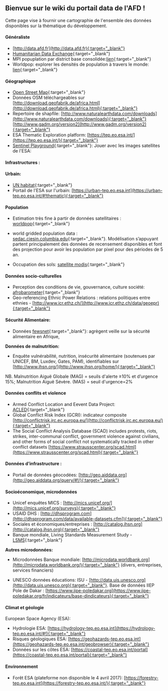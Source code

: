
## Bienvue sur le wiki du portail data de l'AFD !
Cette page vise à fournir une cartographie de l'ensemble des données disponibles sur la thématique du développement.

#### Généraliste
- [http://data.afd.fr](http://data.afd.fr){:target="_blank"}
- [Humanitarian Data Exchange](https://data.humdata.org/){:target="_blank"}
- MPI popuplation par district base consolidée:[lien](http://www.ophi.org.uk/multidimensional-poverty-index/mpi-2015/mpi-data/){:target="_blank"}
- Worldpop: explorer les densités de population à travers le monde: [lien](http://maps.worldpop.org.uk/){:target="_blank"}


#### Géographique
- [Open Street Map](http://www.openstreetmap.org/){:target="_blank"}
- Données OSM téléchargeables sur [http://download.geofabrik.de/africa.html](http://download.geofabrik.de/africa.html){:target="_blank"}
- Repertoire de shapfile: [http://www.naturalearthdata.com/downloads](http://www.naturalearthdata.com/downloads){:target="_blank"} [http://www.gadm.org/version2](http://www.gadm.org/version2){:target="_blank"}
- ESA Thematic Exploration platform: [https://tep.eo.esa.int/](https://tep.eo.esa.int/){:target="_blank"}
- [Sentinel Playground](http://apps.sentinel-hub.com/sentinel-playground/){:target="_blank"}: Jouer avec les images satellites de l'ESA: 


#### Infrastructures : 

#### Urbain:
- [UN habitat](http://urbandata.unhabitat.org/){:target="_blank"}
- Portail de l'ESA sur l'urbain: [https://urban-tep.eo.esa.int](https://urban-tep.eo.esa.int/#!thematic){:target="_blank"}

#### Population
- Estimation très fine à partir de données satellitaires : [worldpop](http://www.worldpop.org.uk){:target="_blank"}
- world gridded population data : [sedac.ciesin.columbia.edu](http://sedac.ciesin.columbia.edu/data/collection/gpw-v4){:target="_blank"}. Modélisation s’appuyant partent principalement des données de recensement disponibles et font des projection pour avoir les population par pixel pour des périodes de 5 an.

- Occupation des sols: [satellite modis](https://modis.gsfc.nasa.gov/data/dataprod/mod12.php){:target="_blank"}

#### Données socio-culturelles
- Perception des conditions de vie, gouvernance, culture société: [afrobarometer](http://www.afrobarometer.org/fr/pays/){:target="_blank"}
- Geo-referencing Ethnic Power Relations : relations politiques entre ethnies - [http://www.icr.ethz.ch/](http://www.icr.ethz.ch/data/geoepr){:target="_blank"}

#### Sécurité Alimentaire:
- Données [fewsnet](http://api.tiles.mapbox.com/v3/gfdrr-labs.map-44bl16ot,fews-net.sahel-fewsnet-foodsecurity-apriljune-2012/mm/zoompan,tooltips,legend,bwdetect.html#5/20.006412000431233/0.14257812500001207){:target="_blank"}: agrègent veille sur la sécurité alimentaire en Afrique, 

**Données de malnutrition:** 
- Enquête vulnérabilité, nutrition, insécurité alimentaire (soutenues par UNICEF, BM, Luxdev, Gates, PAM), identifiables sur [http://www.ihsn.org/](http://www.ihsn.org/home/){:target="_blank"}

NB. Malnutrition Aiguë Globale (MAG) = seuils d'alerte ≥10% et d’urgence 15%; Malnutrition Aiguë Sévère. (MAS) = seuil d'urgence=2%

#### Données conflits et violence
- Armed Conflict Location and Eevent Data Project: [ACLED](http://www.acleddata.com/){:target="_blank"}
- Global Conflict Risk Index (GCRI): indicateur composite [http://conflictrisk.jrc.ec.europa.eu/](http://conflictrisk.jrc.ec.europa.eu/){:target="_blank"}
- The Social Conflict Analysis Database (SCAD) includes protests, riots, strikes, inter-communal conflict, government violence against civilians, and other forms of social conflict not systematically tracked in other conflict datasets [https://www.strausscenter.org/scad.html](https://www.strausscenter.org/scad.html){:target="_blank"}

#### Données d’infrastructure : 
- Portail de données géocodées: [http://geo.aiddata.org](http://geo.aiddata.org/query/#!/){:target="_blank"}
 
#### Socioéconomique, microdonnées
- Unicef enquêtes MICS : [http://mics.unicef.org/](http://mics.unicef.org/surveys){:target="_blank"}
- USAID DHS : [http://dhsprogram.com](http://dhsprogram.com/data/available-datasets.cfm]){:target="_blank"}
- Sociales et économiques/entreprises : [http://catalog.ihsn.org](http://catalog.ihsn.org){:target="_blank"}
- Banque mondiale, Living Standards Measurement Study - [LSMS](http://go.worldbank.org/XP4GRPITV0){:target="_blank"}

**Autres microdonnées:**
- Microdonnées Banque mondiale: [http://microdata.worldbank.org](http://microdata.worldbank.org/){:target="_blank"} (divers, entreprises, services financiers)

- UNESCO données éducations: ISU - [http://data.uis.unesco.org](http://data.uis.unesco.org){:target="_blank"}. Base de données IIEP Pole de Dakar : [https://www.iipe-poledakar.org](https://www.iipe-poledakar.org/fr/indicateurs/base-dindicateurs){:target="_blank"}

#### Climat et géologie
European Space Agency (ESA):
- Hydrologie ESA: [https://hydrology-tep.eo.esa.int](https://hydrology-tep.eo.esa.int/#!){:target="_blank"}
- Risques géologiques ESA: [https://geohazards-tep.eo.esa.int](https://geohazards-tep.eo.esa.int/geobrowser){:target="_blank"}
- Données sur les côtes ESA: [https://coastal-tep.eo.esa.int/portal](https://coastal-tep.eo.esa.int/portal){:target="_blank"}

#### Environnement
- Forêt ESA (plateforme non disponible le 4 avril 2017): [https://forestry-tep.eo.esa.int](https://forestry-tep.eo.esa.int/){:target="_blank"}
